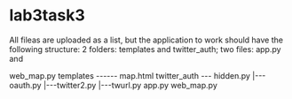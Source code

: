 # lab3task3
All fileas are uploaded as a list, but the application to work should have the following structure:
2 folders: templates and twitter_auth;
two files: app.py and

web_map.py
templates ------ map.html
twitter_auth --- hidden.py
             |---oauth.py
             |---twitter2.py
             |---twurl.py
app.py
web_map.py

